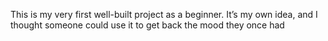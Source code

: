 This is my very first well-built project as a beginner. It’s my own idea, and I thought someone could use it to get back the mood they once had
